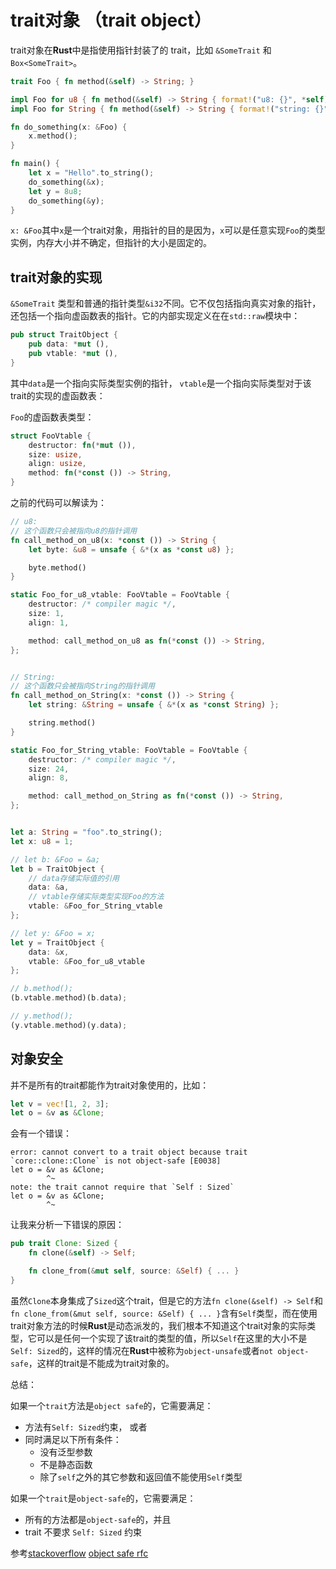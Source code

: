 # trait对象 （trait object）

trait对象在**Rust**中是指使用指针封装了的 trait，比如 `&SomeTrait` 和 `Box<SomeTrait>`。

```rust
trait Foo { fn method(&self) -> String; }

impl Foo for u8 { fn method(&self) -> String { format!("u8: {}", *self) } }
impl Foo for String { fn method(&self) -> String { format!("string: {}", *self) } }

fn do_something(x: &Foo) {
    x.method();
}

fn main() {
    let x = "Hello".to_string();
    do_something(&x);
    let y = 8u8;
    do_something(&y);
}
```

`x: &Foo`其中`x`是一个trait对象，用指针的目的是因为，`x`可以是任意实现`Foo`的类型实例，内存大小并不确定，但指针的大小是固定的。

## trait对象的实现

`&SomeTrait` 类型和普通的指针类型`&i32`不同。它不仅包括指向真实对象的指针，还包括一个指向虚函数表的指针。它的内部实现定义在在`std::raw`模块中：

```rust
pub struct TraitObject {
    pub data: *mut (),
    pub vtable: *mut (),
}
```

其中`data`是一个指向实际类型实例的指针， `vtable`是一个指向实际类型对于该trait的实现的虚函数表：

`Foo`的虚函数表类型：

```rust
struct FooVtable {
    destructor: fn(*mut ()),
    size: usize,
    align: usize,
    method: fn(*const ()) -> String,
}
```

之前的代码可以解读为：

```rust
// u8:
// 这个函数只会被指向u8的指针调用
fn call_method_on_u8(x: *const ()) -> String {
    let byte: &u8 = unsafe { &*(x as *const u8) };

    byte.method()
}

static Foo_for_u8_vtable: FooVtable = FooVtable {
    destructor: /* compiler magic */,
    size: 1,
    align: 1,

    method: call_method_on_u8 as fn(*const ()) -> String,
};


// String:
// 这个函数只会被指向String的指针调用
fn call_method_on_String(x: *const ()) -> String {
    let string: &String = unsafe { &*(x as *const String) };

    string.method()
}

static Foo_for_String_vtable: FooVtable = FooVtable {
    destructor: /* compiler magic */,
    size: 24,
    align: 8,

    method: call_method_on_String as fn(*const ()) -> String,
};


let a: String = "foo".to_string();
let x: u8 = 1;

// let b: &Foo = &a;
let b = TraitObject {
    // data存储实际值的引用
    data: &a,
    // vtable存储实际类型实现Foo的方法
    vtable: &Foo_for_String_vtable
};

// let y: &Foo = x;
let y = TraitObject {
    data: &x,
    vtable: &Foo_for_u8_vtable
};

// b.method();
(b.vtable.method)(b.data);

// y.method();
(y.vtable.method)(y.data);
```

## 对象安全

并不是所有的trait都能作为trait对象使用的，比如：

```rust
let v = vec![1, 2, 3];
let o = &v as &Clone;
```

会有一个错误：

```
error: cannot convert to a trait object because trait `core::clone::Clone` is not object-safe [E0038]
let o = &v as &Clone;
        ^~
note: the trait cannot require that `Self : Sized`
let o = &v as &Clone;
        ^~
```
让我来分析一下错误的原因：

```rust
pub trait Clone: Sized {
    fn clone(&self) -> Self;

    fn clone_from(&mut self, source: &Self) { ... }
}
```

虽然`Clone`本身集成了`Sized`这个trait，但是它的方法`fn clone(&self) -> Self`和`fn clone_from(&mut self, source: &Self) { ... }`含有`Self`类型，而在使用trait对象方法的时候**Rust**是动态派发的，我们根本不知道这个trait对象的实际类型，它可以是任何一个实现了该trait的类型的值，所以`Self`在这里的大小不是`Self: Sized`的，这样的情况在**Rust**中被称为`object-unsafe`或者`not object-safe`，这样的trait是不能成为trait对象的。

总结：

如果一个`trait`方法是`object safe`的，它需要满足：

* 方法有`Self: Sized`约束， 或者
* 同时满足以下所有条件：
  * 没有泛型参数
  * 不是静态函数
  * 除了`self`之外的其它参数和返回值不能使用`Self`类型

如果一个`trait`是`object-safe`的，它需要满足：

* 所有的方法都是`object-safe`的，并且
* trait 不要求 `Self: Sized` 约束

参考[stackoverflow](http://stackoverflow.com/questions/29985153/trait-object-is-not-object-safe-error)
[object safe rfc](https://github.com/rust-lang/rfcs/blob/master/text/0255-object-safety.md)

